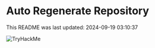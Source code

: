 # Auto Regenerate Repository

This README was last updated: 2024-09-19 03:10:37

 ![TryHackMe](https://tryhackme.com/badge/533634)